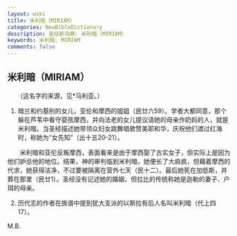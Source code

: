 ```yaml
---
layout: wiki
title: 米利暗（MIRIAM）
categories: NewBibleDictionary
description: 圣经新词典: 米利暗（MIRIAM）
keywords: 米利暗, MIRIAM
comments: false
---
```


## 米利暗（MIRIAM）

　　（这名字的来源，见*马利亚。）

1. 暗兰和约基别的女儿，亚伦和摩西的姐姐（民廿六59）。学者大都同意，那个躲在芦苇中看守婴孩摩西，并向法老的女儿提议请她的母亲作奶妈的人，就是米利暗。当圣经描述她带领众妇女跳舞唱歌赞美耶和华，庆祝他们渡过红海时，称她为“女先知”（出十五20-21）。

　　米利暗和亚伦反叛摩西，表面看来是由于摩西娶了古实女子，但实际上是因为他们妒忌他的地位。结果，神的审判临到米利暗，她便长了大痲疯，但藉着摩西的代求，她获得洁净，不过要被隔离在营外七天（民十二）。最后她死在加低斯，并葬在那里（民廿1）。圣经没有记述她的婚姻，但拉比的传统称她是迦勒的妻子、户珥的母亲。

2. 历代志的作者在族谱中提到犹大支派的以斯拉有后人名叫米利暗（代上四17）。

M.B.








